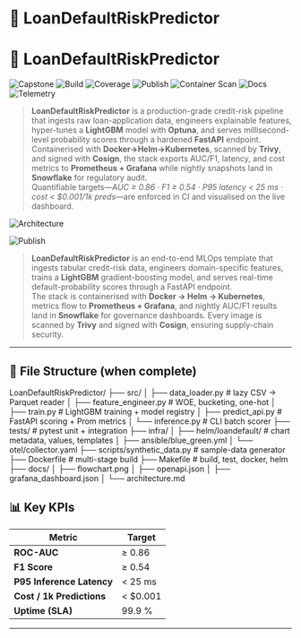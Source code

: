 # 🏦 LoanDefaultRiskPredictor

# 🏦 LoanDefaultRiskPredictor

![Capstone](https://img.shields.io/badge/Project-Capstone-blueviolet?style=for-the-badge)
![Build](https://github.com/Trojan3877/LoanDefaultRiskPredictor/actions/workflows/ci.yml/badge.svg?style=for-the-badge)
![Coverage](https://codecov.io/gh/Trojan3877/LoanDefaultRiskPredictor/branch/main/graph/badge.svg?style=for-the-badge)
![Publish](https://github.com/Trojan3877/LoanDefaultRiskPredictor/actions/workflows/docker-publish.yml/badge.svg?style=for-the-badge)
![Container Scan](https://github.com/Trojan3877/LoanDefaultRiskPredictor/actions/workflows/container-scan.yml/badge.svg?style=for-the-badge)
![Docs](https://img.shields.io/badge/Docs-GitHub%20Pages-informational?style=for-the-badge)
![Telemetry](https://img.shields.io/badge/Telemetry-OTEL-green?style=for-the-badge)

> **LoanDefaultRiskPredictor** is a production-grade credit-risk pipeline that ingests raw loan-application data, engineers explainable features, hyper-tunes a **LightGBM** model with **Optuna**, and serves millisecond-level probability scores through a hardened **FastAPI** endpoint.  
> Containerised with **Docker→Helm→Kubernetes**, scanned by **Trivy**, and signed with **Cosign**, the stack exports AUC/F1, latency, and cost metrics to **Prometheus + Grafana** while nightly snapshots land in **Snowflake** for regulatory audit.  
> Quantifiable targets—*AUC ≥ 0.86 · F1 ≥ 0.54 · P95 latency < 25 ms · cost < $0.001/1k preds*—are enforced in CI and visualised on the live dashboard.

![Architecture](docs/flowchart.png)

![Publish](https://github.com/Trojan3877/LoanDefaultRiskPredictor/actions/workflows/docker-publish.yml/badge.svg?style=for-the-badge)

> **LoanDefaultRiskPredictor** is an end-to-end MLOps template that ingests tabular credit-risk data, engineers domain-specific features, trains a **LightGBM** gradient-boosting model, and serves real-time default-probability scores through a FastAPI endpoint.  
> The stack is containerised with **Docker → Helm → Kubernetes**, metrics flow to **Prometheus + Grafana**, and nightly AUC/F1 results land in **Snowflake** for governance dashboards. Every image is scanned by **Trivy** and signed with **Cosign**, ensuring supply-chain security.

---

## 📂 File Structure (when complete)

LoanDefaultRiskPredictor/
├── src/
│ ├── data_loader.py # lazy CSV → Parquet reader
│ ├── feature_engineer.py # WOE, bucketing, one-hot
│ ├── train.py # LightGBM training + model registry
│ ├── predict_api.py # FastAPI scoring + Prom metrics
│ └── inference.py # CLI batch scorer
├── tests/ # pytest unit + integration
├── infra/
│ ├── helm/loandefault/ # chart metadata, values, templates
│ ├── ansible/blue_green.yml
│ └── otel/collector.yaml
├── scripts/synthetic_data.py # sample-data generator
├── Dockerfile # multi-stage build
├── Makefile # build, test, docker, helm
├── docs/
│ ├── flowchart.png
│ ├── openapi.json
│ ├── grafana_dashboard.json
│ └── architecture.md


## 📊 Key KPIs

| Metric | Target |
|--------|--------|
| **ROC-AUC** | ≥ 0.86 |
| **F1 Score** | ≥ 0.54 |
| **P95 Inference Latency** | &lt; 25 ms |
| **Cost / 1k Predictions** | &lt; \$0.001 |
| **Uptime (SLA)** | 99.9 % |

---
